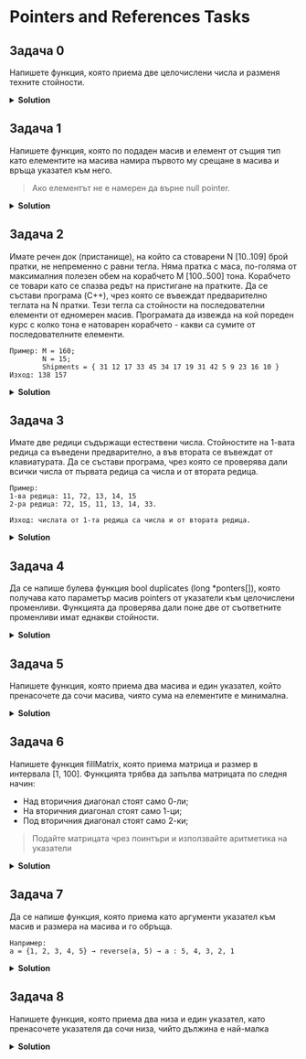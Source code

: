 # Pointers and References Tasks

## Задача 0
Напишете функция, която приема две целочислени числа и разменя техните стойности.

<details><summary><b>Solution</b></summary> 
<p>

```cpp
#include <iostream>

void swap(int& x, int& y)
{
	int temp = x;
	x = y;
	y = temp;
}

void swap(int* x, int* y)
{
	int temp = *x;
	*x = *y;
	*y = temp;
}

int main()
{
	int x, y;

	std::cin >> x >> y;

	std::cout << "Before swap: ";
	std::cout << "x = " << x << ", y = " << y << "\n";

	swap(x, y);
	//swap(&x, &y);

	std::cout << "After swap: ";
	std::cout << "x = " << x << ", y = " << y << "\n";
}
```

</p>
</details>

## Задача 1
Напишете функция, която по подаден масив и елемент от същия тип като елементите на масива намира първото му срещане в масива и връща указател към него. 

> Ако елементът не е намерен да върне null pointer.

<details><summary><b>Solution</b></summary> 
<p>

```cpp
#include <iostream>

void enterArray(int* arr, int arrSize)
{
	for (int i = 0; i < arrSize; i++)
	{
		std::cin >> *(arr + i);
	}
}

int* getElementPointer(int* arr, int arrSize, int element)
{
	for (int i = 0; i < arrSize; i++)
	{
		if (*(arr + i) == element)
			return arr + i;
	}

	return nullptr;
}

int main()
{
	const int ARRAY_SIZE = 100;

	int arr[ARRAY_SIZE];
	int arrSize;

	std::cout << "Enter array size: ";
	std::cin >> arrSize;

	std::cout << "Enter array: ";
	enterArray(arr, arrSize);

	int number;
	std::cout << "Which number are you searching for: ";
	std::cin >> number;

	int* ptr = getElementPointer(arr, arrSize, number);

	if (ptr != nullptr)
		std::cout << "The address of this number is: " << ptr;
	else
		std::cout << "No such element in array!";
}
```

</p>
</details>

## Задача 2
Имате речен док (пристанище), на който са стоварени N [10..109] брой пратки, не непременно с равни тегла.
Няма пратка с маса, по-голяма от максималния полезен обем на корабчето M [100..500] тона.
Корабчето се товари като се спазва редът на пристигане на пратките.
Да се състави програма (C++), чрез която се въвеждат предварително теглата на N пратки. Тези тегла са стойности на последователни елементи от едномерен масив.
Програмата да извежда на кой пореден курс с колко тона е натоварен корабчето - какви са сумите от последователните елементи.

```
Пример: M = 160; 
        N = 15; 
        Shipments = { 31 12 17 33 45 34 17 19 31 42 5 9 23 16 10 } 
Изход: 138 157
```

<details><summary><b>Solution</b></summary> 
<p>

```cpp
#include <iostream>

void enterShipments(int *arr, int size)
{
	std::cout << "Enter shipments: " << std::endl;
	for (int i = 0; i < size; i++)
	{
		std::cin >> arr[i];
	}
}

void printShipCourses(int boatCapacity, int *shipments, int shipmentAmount)
{
	int shipmentWeight = 0;
	for (int i = 0; i < shipmentAmount; i++)
	{
		shipmentWeight += *(shipments + i);

		if (shipmentWeight > boatCapacity)
		{
			shipmentWeight -= *(shipments + i);
			std::cout << shipmentWeight << " ";
			shipmentWeight = *(shipments + i);
		}
	}
}

int main()
{
	const int MAX_SHIPMENT_AMOUNT = 109;
	const int MIN_SHIPMENT_AMOUNT = 10;
	const int MAX_SHIP_CAPACITY = 500;
	const int MIN_SHIP_CAPACITY = 100;

	int shipments[MAX_SHIPMENT_AMOUNT];
	int shipmentAmount;
	int boatCapacity;

	do
	{
		std::cout << "Please enter the boat's capacity["
			<< MIN_SHIP_CAPACITY << ".."
			<< MAX_SHIP_CAPACITY << "] = ";
		std::cin >> boatCapacity;
	} while (boatCapacity < MIN_SHIP_CAPACITY || boatCapacity > MAX_SHIP_CAPACITY);

	do
	{
		std::cout << "Please enter the amount of shipments ["
			<< MIN_SHIPMENT_AMOUNT << ".."
			<< MAX_SHIPMENT_AMOUNT << "] = ";
		std::cin >> shipmentAmount;
	} while (shipmentAmount < MIN_SHIPMENT_AMOUNT || shipmentAmount > MAX_SHIPMENT_AMOUNT);

	enterShipments(shipments, shipmentAmount);
	printShipCourses(boatCapacity, shipments, shipmentAmount);
}
```

</p>
</details>

## Задача 3
Имате две редици съдържащи естествени числа. Стойностите на 1-вата редица са въведени предварително, а във втората се въвеждат от клавиатурата.
Да се състави програма, чрез която се проверява дали всички числа от първата редица са числа и от втората редица.

```
Пример: 
1-ва редица: 11, 72, 13, 14, 15 
2-ра редица: 72, 15, 11, 13, 14, 33.

Изход: числата от 1-та редица са числа и от втората редица.
```

<details><summary><b>Solution</b></summary> 
<p>

```cpp
#include <iostream>

void fillArray(int* arr, int size)
{
	for (int i = 0; i < size; i++)
	{
		std::cin >> arr[i];
	}
}

bool isSubSet(int* subSet, int subSize, int* set, int setSize)
{
	if (subSize > setSize)
		return false;

	bool inlcludesElement = false;

	for (int i = 0; i < subSize; i++)
	{
		for (int j = 0; j < setSize; j++)
		{
			if (subSet[i] == set[j])
			{
				inlcludesElement = true;
				break;
			}
		}

		if (!inlcludesElement)
			return false;
	}

	return true;
}

int main()
{
	int subSet[] = { 11, 72, 13, 14, 15 };
	unsigned subSetSize = sizeof(subSet) / sizeof(int);

	int userSet[100];
	unsigned setSize;

	std::cout << "Enter set size: ";
	std::cin >> setSize;

	fillArray(userSet, setSize);

	bool isInSet = isSubSet(subSet, subSetSize, userSet, setSize);

	std::cout << std::boolalpha << "Is it a subset of your set: " << isInSet << std::endl;
}
```

</p>
</details>

## Задача 4
Да се напише булева функция bool duplicates (long *ponters[]), която получава като параметър масив pointers от указатели към целочислени променливи. Функцията да проверява дали поне две от съответните променливи имат еднакви стойности.

<details><summary><b>Solution</b></summary> 
<p>

```cpp
#include <iostream>

bool duplicates(long* pointers[], int size)
{
    while (size > 1)
    {
        for (int i = 1; i < size; i++)
        {
            if (**pointers == **(pointers + i)) 
                return true;

            // *(*(pointers)) -> *(&a) -> a
            // *(*(pointers + 1)) -> *(&b) -> b
            // *(*(pointers + 2)) -> *(&c) -> c
            // *(*(pointers + 3)) -> *(&d) -> d
        }

        pointers = pointers + 1; //pointers++;
        size--;
    }

    return false;
}

int main()
{
    long a, b, c, d;
    a = 1; b = 2; c = 3; d = 2;

    long* pointers[]{ &a, &b, &c, &d };
    int size = 4;

    bool hasDuplicates = duplicates(pointers, size);

    std::cout << std::boolalpha << hasDuplicates;
}
```

</p>
</details>

## Задача 5
Напишете функция, която приема два масива и един указател, който пренасочете да сочи масива, чиято сума на елементите е минимална.

<details><summary><b>Solution</b></summary> 
<p>

```cpp
#include <iostream>

int sumArray(int arr[], unsigned size)
{
	int sum = 0;

	for (int i = 0; i < size; i++)
	{
		sum += arr[i];
	}

	return sum;
}

void pointToMinSum(int arr1[], unsigned arr1Size, int arr2[], unsigned arr2Size, int*& minArr)
{
	int arr1Sum = sumArray(arr1, arr1Size);
	int arr2Sum = sumArray(arr2, arr2Size);

	minArr = arr1Sum < arr2Sum ? arr1 : arr2;
}

int main()
{
	int arr1[] = { 1, 2, 3, 4, 5 };
	int arr1Size = sizeof(arr1) / sizeof(int);

	int arr2[] = { 6, 7, 8, 9 };
	int arr2Size = sizeof(arr2) / sizeof(int);

	int* minArr;

	pointToMinSum(arr1, arr1Size, arr2, arr2Size, minArr);

	std::cout << "The first element of the min sum array is: " << *minArr << std::endl;
}
```

</p>
</details>

## Задача 6
Напишете функция fillMatrix, която приема матрица и размер в интервала [1, 100]. Функцията трябва да запълва матрицата по следня начин: 
- Над вторичния диагонал стоят само 0-ли;
- На вторичния диагонал стоят само 1-ци;
- Под вторичния диагонал стоят само 2-ки;

> Подайте матрицата чрез поинтъри и използвайте аритметика на указатели

<details><summary><b>Solution</b></summary> 
<p>

```cpp
#include <iostream>

const int MATRIX_SIZE = 20;

void fillMatrix(int (*matrix)[MATRIX_SIZE], int size) // same as fillMatrix(int matrix[][MATRIX_SIZE], int size)
{
	for (int row = 0; row < size; row++)
	{
		for (int column = 0; column < size; column++)
		{
			if (row + column < size - 1)
				(*(matrix + row))[column] = 0;

			// Alternative ways of doing it:
			//		   matrix[row][column] = 0;
			//   (*(matrix + row))[column] = 0;
			// *(*(matrix + row) + column) = 0;

			if (row + column == size - 1)
				(*(matrix + row))[column] = 1;

			// Alternative ways of doing it:
			//	       matrix[row][column] = 1;
			//	 (*(matrix + row))[column] = 1;
			// *(*(matrix + row) + column) = 1;

			if (row + column >= size)
				(*(matrix + row))[column] = 2;

			// Alternative ways of doing it:
			//	       matrix[row][column] = 2;
			//	 (*(matrix + row))[column] = 2;
			// *(*(matrix + row) + column) = 2;

		}
	}
}

void printMatrix(int(*matrix)[MATRIX_SIZE], int size)
{
	for (int row = 0; row < size; row++)
	{
		for (int column = 0; column < size; column++)
		{
			std::cout << (*(matrix + row))[column] << " ";
			//*(*(matrix + row) + column)
		}

		std::cout << std::endl;
	}
}

int main()
{
	int matrix[MATRIX_SIZE][MATRIX_SIZE];

	fillMatrix(matrix, MATRIX_SIZE);
	printMatrix(matrix, MATRIX_SIZE);
}
```

</p>
</details>

## Задача 7
Да се напише функция, която приема като аргументи указател към масив и 
размера на масива и го обръща. 

```
Например: 
а = {1, 2, 3, 4, 5} → reverse(a, 5) → a : 5, 4, 3, 2, 1
```

<details><summary><b>Solution</b></summary> 
<p>

```cpp
#include <iostream>

void fillArray(double* arr, int size)
{
	for (int i = 0; i < size; i++)
	{
		std::cin >> arr[i];
	}
}

void printArray(double* arr, int size)
{
	for (int i = 0; i < size; i++)
	{
		std::cout << arr[i] << " ";
	}
}

void swap(double& x, double& y)
{
	double temp = x;
	x = y;
	y = temp;
}

void reverseArray(double* arr, int size)
{
	for (int i = 0; i < size / 2; i++)
	{
		swap(arr[i], arr[size - i - 1]);
	}
}

int main()
{
	double arr[100];
	int size;

	std::cin >> size;
	fillArray(arr, size);

	reverseArray(arr, size);

	std::cout << "Reversed array: \n";
	printArray(arr, size);
}
```

</p>
</details>

## Задача 8
Напишете функция, която приема два низа и един указател, като пренасочете указателя да сочи низа, чийто дължина е най-малка

<details><summary><b>Solution</b></summary> 
<p>

```cpp
#include <iostream>

unsigned length(const char* str)
{
	if (str == nullptr)
		return 0;

	unsigned length = 0;

	while (*str != '\0')
	{
		length++;
		str++;
	}

	return length;
}

void pointToShortest(const char* str1, const char* str2, const char*& ptr)
{
	if (length(str1) > length(str2))
	{
		ptr = str2;
	}
	else
	{
		ptr = str1;
	}
}

int main()
{
	const char* str1 = "Hello";
	const char* str2 = "No";

	const char* myPtr = nullptr;
	pointToShortest(str1, str2, myPtr);

	if (myPtr == nullptr)
	{
		std::cout << "Nullptr!";
	}
	else
	{
		std::cout << myPtr;
	}
}       
```

## Задача 9
Да се напише функция getFirstUniqueChar(), която приема символен низ и връща
първия елемент, който не се повтаря. Ако не съществува, функцията извежда 0.

```
Примерен вход: pepsii
Примерен изход: e

Примерен вход: Pepsii
Примерен изход: P
``` 

<details><summary><b>Solution</b></summary> 
<p>

```cpp
#include <iostream>

char getUniqueChar(char* string)
{
	char currentChar;

	while (*string != '\0')
	{
		currentChar = *string;
		for (int i = 1; string[i] != '\0'; i++)
		{
			if (currentChar == string[i]) 
			{
				currentChar = '\0';
				break;
			}
		}

		if (currentChar != '\0') 
            return currentChar;

		string++;
	}

	return '\0';
}

int main()
{
	char string[100];
	std::cin.get(string, 100);

	std::cout << getUniqueChar(string);
}
```

</p>
</details>